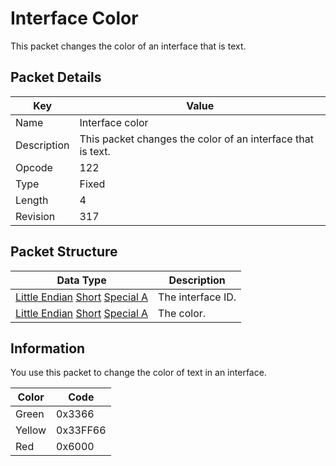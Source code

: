# Interface Color
This packet changes the color of an interface that is text.

## Packet Details
| Key | Value |
|--|--|
| Name | Interface color |
| Description | This packet changes the color of an interface that is text. |
| Opcode | 122 |
| Type | Fixed |
| Length | 4 |
| Revision | 317 |

## Packet Structure
| Data Type | Description |
|--|--|
| [Little Endian](/Data-Types.html#little-endian) [Short](/Data-Types.html#common-data-types) [Special A](/Data-Types.html#bespoke-data-types) | The interface ID. |
| [Little Endian](/Data-Types.html#little-endian) [Short](/Data-Types.html#common-data-types) [Special A](/Data-Types.html#bespoke-data-types) | The color. |

##  Information
You use this packet to change the color of text in an interface.

| Color | Code |
|--|--|
| Green | 0x3366 |
| Yellow | 0x33FF66 |
| Red | 0x6000 |
